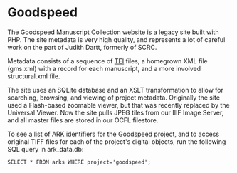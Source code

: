 # Goodspeed

The Goodspeed Manuscript Collection website is a legacy site built with PHP. The 
site metadata is very high quality, and represents a lot of careful work on the part
of Judith Dartt, formerly of SCRC.

Metadata consists of a sequence of [TEI](https://tei-c.org/) files, a homegrown XML file
(gms.xml) with a record for each manuscript, and a more involved structural.xml file. 

The site uses an SQLite database and an XSLT transformation to allow for searching, browsing,
and viewing of project metadata. Originally the site used a Flash-based zoomable viewer, 
but that was recently replaced by the Universal Viewer. Now the site pulls JPEG tiles from
our IIIF Image Server, and all master files are stored in our OCFL filestore. 

To see a list of ARK identifiers for the Goodspeed project, and to access original TIFF files 
for each of the project's digital objects, run the following SQL query in ark_data.db:

```console
SELECT * FROM arks WHERE project='goodspeed';
```
